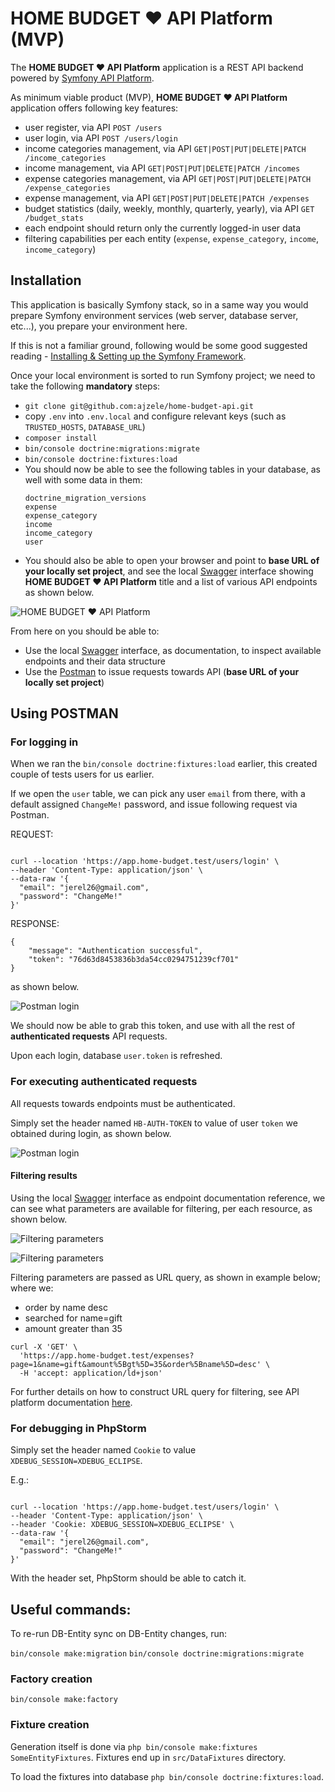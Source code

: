 # HOME BUDGET ❤ API Platform (MVP)

The **HOME BUDGET ❤ API Platform** application is a REST API backend powered by [Symfony API Platform](https://api-platform.com/).

As minimum viable product (MVP), **HOME BUDGET ❤ API Platform** application offers following key features:
- user register, via API `POST /users`
- user login, via API `POST /users/login`
- income categories management, via API `GET|POST|PUT|DELETE|PATCH /income_categories`
- income management, via API `GET|POST|PUT|DELETE|PATCH /incomes`
- expense categories management, via API `GET|POST|PUT|DELETE|PATCH /expense_categories`
- expense management, via API `GET|POST|PUT|DELETE|PATCH /expenses`
- budget statistics (daily, weekly, monthly, quarterly, yearly), via API `GET /budget_stats`
- each endpoint should return only the currently logged-in user data
- filtering capabilities per each entity (`expense`, `expense_category`, `income`, `income_category`)

## Installation

This application is basically Symfony stack, so in a same way you would prepare Symfony environment services (web server, database server, etc...), you prepare your environment here.   

If this is not a familiar ground, following would be some good suggested reading - [Installing & Setting up the Symfony Framework](https://symfony.com/doc/current/setup.html).

Once your local environment is sorted to run Symfony project; we need to take the following **mandatory** steps:

* `git clone git@github.com:ajzele/home-budget-api.git`
* copy `.env` into `.env.local` and configure relevant keys (such as `TRUSTED_HOSTS`, `DATABASE_URL`)
* `composer install`
* `bin/console doctrine:migrations:migrate`
* `bin/console doctrine:fixtures:load`
* You should now be able to see the following tables in your database, as well with some data in them:
    ```text
    doctrine_migration_versions
    expense
    expense_category
    income
    income_category
    user
    ```
* You should also be able to open your browser and point to **base URL of your locally set project**, and see the local [Swagger](https://swagger.io/tools/swagger-ui/) interface showing **HOME BUDGET ❤ API Platform** title and a list of various API endpoints as shown below.

![HOME BUDGET ❤ API Platform](docs/API-screenshot.png "Title")


From here on you should be able to:
- Use the local [Swagger](https://swagger.io/tools/swagger-ui/) interface, as documentation, to inspect available endpoints and their data structure
- Use the [Postman](https://www.postman.com/downloads/) to issue requests towards API (**base URL of your locally set project**) 

## Using POSTMAN

### For logging in

When we ran the `bin/console doctrine:fixtures:load` earlier, this created couple of tests users for us earlier.

If we open the `user` table, we can pick any user `email` from there, with a default assigned `ChangeMe!` password, and issue following request via Postman.

REQUEST:

```

curl --location 'https://app.home-budget.test/users/login' \
--header 'Content-Type: application/json' \
--data-raw '{
  "email": "jerel26@gmail.com",
  "password": "ChangeMe!"
}'

```

RESPONSE:

```
{
    "message": "Authentication successful",
    "token": "76d63d8453836b3da54cc0294751239cf701"
}
```

as shown below.

![Postman login](docs/POSTMAN-screenshot-1.png)

We should now be able to grab this token, and use with all the rest of **authenticated requests** API requests.

Upon each login, database `user.token` is refreshed.

### For executing authenticated requests

All requests towards endpoints must be authenticated.

Simply set the header named `HB-AUTH-TOKEN` to value of user `token` we obtained during login, as shown below.

![Postman login](docs/POSTMAN-screenshot-2.png)

#### Filtering results

Using the local [Swagger](https://swagger.io/tools/swagger-ui/) interface as endpoint documentation reference, we can see what parameters are available for filtering, per each resource, as shown below.

![Filtering parameters](docs/API-screenshot-search-query-1.png)

![Filtering parameters](docs/API-screenshot-search-query-2.png)

Filtering parameters are passed as URL query, as shown in example below; where we:
- order by name desc
- searched for name=gift
- amount greater than 35

```
curl -X 'GET' \
  'https://app.home-budget.test/expenses?page=1&name=gift&amount%5Bgt%5D=35&order%5Bname%5D=desc' \
  -H 'accept: application/ld+json'
```

For further details on how to construct URL query for filtering, see API platform documentation [here](https://api-platform.com/docs/core/filters/).  

### For debugging in PhpStorm

Simply set the header named `Cookie` to value `XDEBUG_SESSION=XDEBUG_ECLIPSE`.

E.g.:

```

curl --location 'https://app.home-budget.test/users/login' \
--header 'Content-Type: application/json' \
--header 'Cookie: XDEBUG_SESSION=XDEBUG_ECLIPSE' \
--data-raw '{
  "email": "jerel26@gmail.com",
  "password": "ChangeMe!"
}'

```

With the header set, PhpStorm should be able to catch it.

## Useful commands:

To re-run DB-Entity sync on DB-Entity changes, run:

`bin/console make:migration`
`bin/console doctrine:migrations:migrate`

### Factory creation

`bin/console make:factory`

### Fixture creation

Generation itself is done via `php bin/console make:fixtures SomeEntityFixtures`. Fixtures end up in `src/DataFixtures` directory.

To load the fixtures into database `php bin/console doctrine:fixtures:load`.